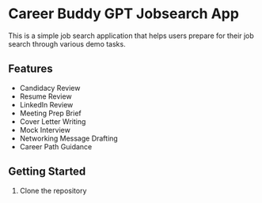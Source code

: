 # Career Buddy GPT Jobsearch App

This is a simple job search application that helps users prepare for their job search through various demo tasks.

## Features

- Candidacy Review
- Resume Review
- LinkedIn Review
- Meeting Prep Brief
- Cover Letter Writing
- Mock Interview
- Networking Message Drafting
- Career Path Guidance

## Getting Started

1. Clone the repository